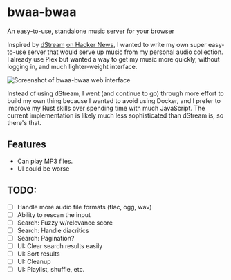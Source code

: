 # bwaa-bwaa
An easy-to-use, standalone music server for your browser

Inspired by [dStream](https://github.com/DusteDdk/dstream) [on Hacker News](https://news.ycombinator.com/item?id=28910368), I wanted to write my own super easy-to-use server that would serve up music from my personal audio collection. I already use Plex but wanted a way to get my music more quickly, without logging in, and much lighter-weight interface.

![Screenshot of bwaa-bwaa web interface](https://i.imgur.com/1PHA6hD.png)

Instead of using dStream, I went (and continue to go) through more effort to build my own thing because I wanted to avoid using Docker, and I prefer to improve my Rust skills over spending time with much JavaScript. The current implementation is likely much less sophisticated than dStream is, so there's that.

## Features
- Can play MP3 files.
- UI could be worse

## TODO:
- [ ] Handle more audio file formats (flac, ogg, wav)
- [ ] Ability to rescan the input
- [ ] Search: Fuzzy w/relevance score
- [ ] Search: Handle diacritics
- [ ] Search: Pagination?
- [ ] UI: Clear search results easily
- [ ] UI: Sort results
- [ ] UI: Cleanup
- [ ] UI: Playlist, shuffle, etc.